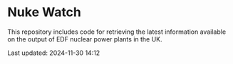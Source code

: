 # Nuke Watch

This repository includes code for retrieving the latest information available on the output of EDF nuclear power plants in the UK.

Last updated: 2024-11-30 14:12